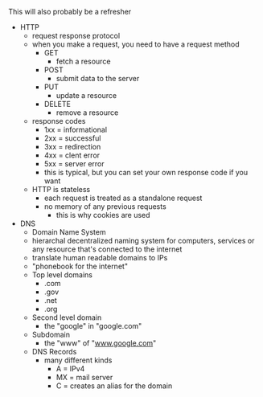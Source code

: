 This will also probably be a refresher
- HTTP
	- request response protocol
	- when you make a request, you need to have a request method
		- GET
			- fetch a resource
		- POST
			- submit data to the server
		- PUT
			- update a resource
		- DELETE
			- remove a resource
	- response codes
		- 1xx = informational
		- 2xx = successful
		- 3xx = redirection
		- 4xx = clent error
		- 5xx = server error
		- this is typical, but you can set your own response code if you want
	- HTTP is stateless
		- each request is treated as a standalone request
		- no memory of any previous requests
			- this is why cookies are used
- DNS
	- Domain Name System
	- hierarchal decentralized naming system for computers, services or any resource that's connected to the internet
	- translate human readable domains to IPs
	- "phonebook for the internet"
	- Top level domains
		- .com
		- .gov
		- .net
		- .org
	- Second level domain
		- the "google" in "google.com"
	- Subdomain
		- the "www" of "www.google.com"
	- DNS Records
		- many different kinds
			- A = IPv4
			- MX = mail server
			- C = creates an alias for the domain